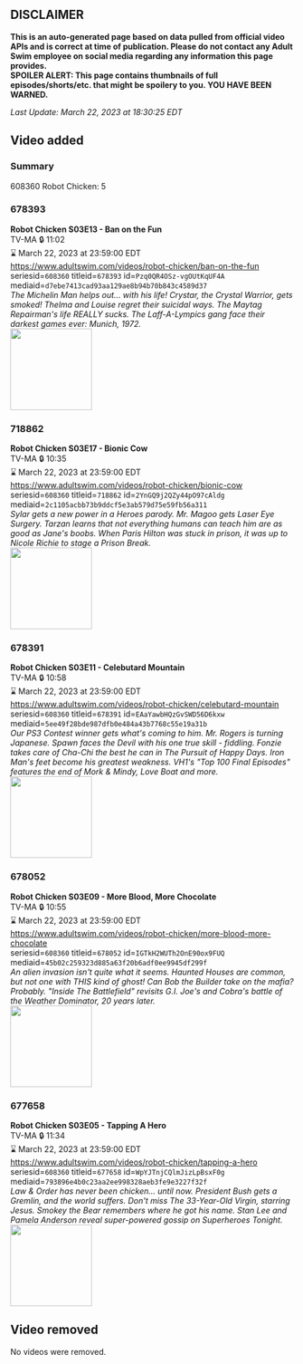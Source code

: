 ## DISCLAIMER
**This is an auto-generated page based on data pulled from official video APIs and is correct at time of publication. Please do not contact any Adult Swim employee on social media regarding any information this page provides.**  
**SPOILER ALERT: This page contains thumbnails of full episodes/shorts/etc. that might be spoilery to you. YOU HAVE BEEN WARNED.**  

_Last Update: March 22, 2023 at 18:30:25 EDT_
## Video added
### Summary
608360 Robot Chicken: 5  
### 678393
**Robot Chicken S03E13 - Ban on the Fun**  
TV-MA 🔒 11:02  
⌛ March 22, 2023 at 23:59:00 EDT  
https://www.adultswim.com/videos/robot-chicken/ban-on-the-fun  
seriesid=`608360` titleid=`678393` id=`Pzq0QR4OSz-vgOUtKqUF4A` mediaid=`d7ebe7413cad93aa129ae8b94b70b843c4589d37`  
_The Michelin Man helps out... with his life! Crystar, the Crystal Warrior, gets smoked! Thelma and Louise regret their suicidal ways. The Maytag Repairman's life REALLY sucks. The Laff-A-Lympics gang face their darkest games ever: Munich, 1972._  
<a href="https://media.cdn.adultswim.com/uploads/20200401/thumbnails/2_20411232201-robotchicken_053.jpg"><img src="https://media.cdn.adultswim.com/uploads/20200401/thumbnails/2_20411232201-robotchicken_053.jpg" height="144px" /></a>
### 718862
**Robot Chicken S03E17 - Bionic Cow**  
TV-MA 🔒 10:35  
⌛ March 22, 2023 at 23:59:00 EDT  
https://www.adultswim.com/videos/robot-chicken/bionic-cow  
seriesid=`608360` titleid=`718862` id=`2YnGQ9j2QZy44pO97cAldg` mediaid=`2c1105acbb73b9ddcf5e3ab579d75e59fb56a311`  
_Sylar gets a new power in a Heroes parody. Mr. Magoo gets Laser Eye Surgery. Tarzan learns that not everything humans can teach him are as good as Jane's boobs. When Paris Hilton was stuck in prison, it was up to Nicole Richie to stage a Prison Break._  
<a href="https://media.cdn.adultswim.com/uploads/20200402/thumbnails/2_20421235465-robotchicken_057.jpg"><img src="https://media.cdn.adultswim.com/uploads/20200402/thumbnails/2_20421235465-robotchicken_057.jpg" height="144px" /></a>
### 678391
**Robot Chicken S03E11 - Celebutard Mountain**  
TV-MA 🔒 10:58  
⌛ March 22, 2023 at 23:59:00 EDT  
https://www.adultswim.com/videos/robot-chicken/celebutard-mountain  
seriesid=`608360` titleid=`678391` id=`EAaYawbHQzGvSWD56D6kxw` mediaid=`5ee49f28bde987dfb0e484a43b7768c55e19a31b`  
_Our PS3 Contest winner gets what's coming to him. Mr. Rogers is turning Japanese. Spawn faces the Devil with his one true skill - fiddling. Fonzie takes care of Cha-Chi the best he can in The Pursuit of Happy Days. Iron Man's feet become his greatest weakness. VH1's "Top 100 Final Episodes" features the end of Mork & Mindy, Love Boat and more._  
<a href="https://media.cdn.adultswim.com/uploads/20200401/thumbnails/2_20411231328-robotchicken_051.jpg"><img src="https://media.cdn.adultswim.com/uploads/20200401/thumbnails/2_20411231328-robotchicken_051.jpg" height="144px" /></a>
### 678052
**Robot Chicken S03E09 - More Blood, More Chocolate**  
TV-MA 🔒 10:55  
⌛ March 22, 2023 at 23:59:00 EDT  
https://www.adultswim.com/videos/robot-chicken/more-blood-more-chocolate  
seriesid=`608360` titleid=`678052` id=`IGTkH2WUTh2OnE90ox9FUQ` mediaid=`45b02c259323d885a63f20b6adf0ee9945df299f`  
_An alien invasion isn't quite what it seems. Haunted Houses are common, but not one with THIS kind of ghost! Can Bob the Builder take on the mafia? Probably. "Inside The Battlefield" revisits G.I. Joe's and Cobra's battle of the Weather Dominator, 20 years later._  
<a href="https://media.cdn.adultswim.com/uploads/20200401/thumbnails/2_20411230363-robotchicken_049.jpg"><img src="https://media.cdn.adultswim.com/uploads/20200401/thumbnails/2_20411230363-robotchicken_049.jpg" height="144px" /></a>
### 677658
**Robot Chicken S03E05 - Tapping A Hero**  
TV-MA 🔒 11:34  
⌛ March 22, 2023 at 23:59:00 EDT  
https://www.adultswim.com/videos/robot-chicken/tapping-a-hero  
seriesid=`608360` titleid=`677658` id=`WpYJTnjCQlmJizLpBsxF0g` mediaid=`793896e4b0c23aa2ee998328aeb3fe9e3227f32f`  
_Law & Order has never been chicken... until now. President Bush gets a Gremlin, and the world suffers. Don't miss The 33-Year-Old Virgin, starring Jesus. Smokey the Bear remembers where he got his name. Stan Lee and Pamela Anderson reveal super-powered gossip on Superheroes Tonight._  
<a href="https://media.cdn.adultswim.com/uploads/20200401/thumbnails/2_20411228316-robotchicken_045.jpg"><img src="https://media.cdn.adultswim.com/uploads/20200401/thumbnails/2_20411228316-robotchicken_045.jpg" height="144px" /></a>
## Video removed
No videos were removed.  
